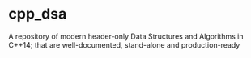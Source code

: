 # cpp_dsa
A repository of modern header-only Data Structures and Algorithms in C++14; that are well-documented, stand-alone and production-ready
